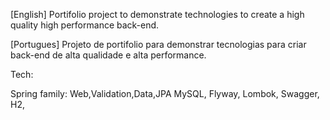 [English] Portifolio project to demonstrate technologies to create a high quality high performance back-end.

[Portugues] Projeto de portifolio para demonstrar tecnologias para criar back-end de alta qualidade e alta performance.


Tech:

Spring family:
    Web,Validation,Data,JPA
MySQL, Flyway, Lombok, Swagger, H2, 